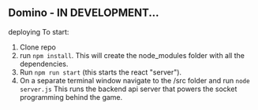 ## Domino - IN DEVELOPMENT...
deploying
To start:
1. Clone repo
2. run `npm install`. This will create the node_modules folder with all the dependencies.
3. Run `npm run start` (this starts the react "server").
4. On a separate terminal window navigate to the /src folder and run `node server.js` This runs the backend api server that powers the socket programming behind the game.

